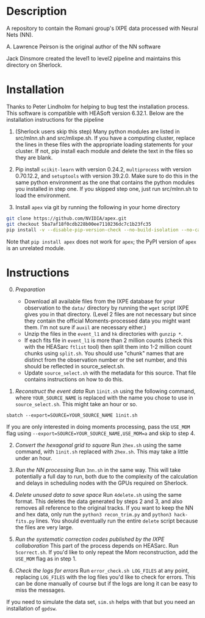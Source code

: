 # Description

A repository to contain the Romani group's IXPE data processed with Neural Nets (NN).

A. Lawrence Peirson is the original author of the NN software

Jack Dinsmore created the level1 to level2 pipeline and maintains this directory on Sherlock.

# Installation

Thanks to Peter Lindholm for helping to bug test the installation process. This software is compatible with HEASoft version 6.32.1. Below are the installation instructions for the pipeline

1. (Sherlock users skip this step) Many python modules are listed in src/mlnn.sh and src/mlixpe.sh. If you have a computing cluster, replace the lines in these files with the appropriate loading statements for your cluster. If not, pip install each module and delete the text in the files so they are blank.

2. Pip install `scikit-learn` with version 0.24.2, `multiprocess` with version 0.70.12.2, and `setuptools` with version 39.2.0. Make sure to do this in the same python environment as the one that contains the python modules you installed in step one. If you skipped step one, just run src/mlnn.sh to load the environment.

3. Install `apex` via git by running the following in your home directory
```bash
git clone https://github.com/NVIDIA/apex.git
git checkout 5ba7af18f0cdb228b00ee7110236dc7c1b23fc35
pip install -v --disable-pip-version-check --no-build-isolation --no-cache-dir ./
```
Note that `pip install apex` does not work for `apex`; the PyPI version of `apex` is an unrelated module.


# Instructions

0. *Preparation*
    - Download all available files from the IXPE database for your observation to the `data/` directory by running the `wget` script IXPE gives you in that directory. (Level 2 files are not necessary but since they contain the official Moments-processed data you might want them. I'm not sure if `auxil` are necessary either.)
    - Unzip the files in the `event_l1` and `hk` directories with `gunzip *`.
    - If each fits file in `event_l1` is more than 2 million counts (check this with the HEASarc `ftlist` tool) then split them into 1-2 million count chunks using `split.sh`. You should use "chunk" names that are distinct from the observation number or the set number, and this should be reflected in source_select.sh.
    - Update `source_select.sh` with the metadata for this source. That file contains instructions on how to do this.

1. *Reconstruct the event data* Run `1init.sh` using the following command, where `YOUR_SOURCE_NAME` is replaced with the name you chose to use in `source_select.sh`. This might take an hour or so.
```
sbatch --export=SOURCE=YOUR_SOURCE_NAME 1init.sh
```
If you are only interested in doing moments processing, pass the `USE_MOM` flag using `--export=SOURCE=YOUR_SOURCE_NAME,USE_MOM=a` and skip to step 4.

2. *Convert the hexagonal grid to square* Run `2hex.sh` using the same command, with `1init.sh` replaced with `2hex.sh`. This may take a little under an hour.

3. *Run the NN processing* Run `3nn.sh` in the same way. This will take potentially a full day to run, both due to the complexity of the calculation and delays in scheduling nodes with the GPUs required on Sherlock.

4. *Delete unused data to save space* Run `4delete.sh` using the same format. This deletes the data generated by steps 2 and 3, and also removes all reference to the original tracks. If you want to keep the NN and hex data, only run the `python3 recon_trim.py` and `python3 hack-fits.py` lines. You should eventually run the entire `delete` script because the files are very large.

5. *Run the systematic correction codes published by the IXPE collaboration* This part of the process depends on HEASarc. Run `5correct.sh`. If you'd like to only repeat the Mom reconstruction, add the `USE_MOM` flag as in step 1.

6. *Check the logs for errors* Run `error_check.sh LOG_FILES` at any point, replacing `LOG_FILES` with the log files you'd like to check for errors. This can be done manually of course but if the logs are long it can be easy to miss the messages.

If you need to simulate the data set, `sim.sh` helps with that but you need an installation of `gpdsw`.
